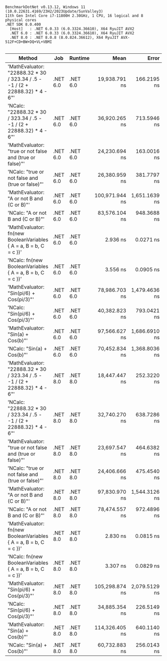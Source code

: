 ```

BenchmarkDotNet v0.13.12, Windows 11 (10.0.22631.4169/23H2/2023Update/SunValley3)
11th Gen Intel Core i7-11800H 2.30GHz, 1 CPU, 16 logical and 8 physical cores
.NET SDK 8.0.400
  [Host]   : .NET 6.0.33 (6.0.3324.36610), X64 RyuJIT AVX2
  .NET 6.0 : .NET 6.0.33 (6.0.3324.36610), X64 RyuJIT AVX2
  .NET 8.0 : .NET 8.0.8 (8.0.824.36612), X64 RyuJIT AVX-512F+CD+BW+DQ+VL+VBMI


```
| Method                                                                       | Job      | Runtime  | Mean           | Error         | StdDev        | Gen0   | Gen1   | Allocated |
|----------------------------------------------------------------------------- |--------- |--------- |---------------:|--------------:|--------------:|-------:|-------:|----------:|
| &#39;MathEvaluator: &quot;22888.32 * 30 / 323.34 / .5 - -1 / (2 + 22888.32) * 4 - 6&quot;&#39; | .NET 6.0 | .NET 6.0 |  19,938.791 ns |   166.2195 ns |   138.8008 ns | 0.4883 | 0.2441 |    6439 B |
| &#39;NCalc: &quot;22888.32 * 30 / 323.34 / .5 - -1 / (2 + 22888.32) * 4 - 6&quot;&#39;         | .NET 6.0 | .NET 6.0 |  36,920.265 ns |   713.5946 ns |   927.8745 ns | 0.6714 | 0.3052 |    8919 B |
| &#39;MathEvaluator: &quot;true or not false and (true or false)&quot;&#39;                     | .NET 6.0 | .NET 6.0 |  24,230.694 ns |   163.0016 ns |   144.4967 ns | 0.5493 | 0.2747 |    7040 B |
| &#39;NCalc: &quot;true or not false and (true or false)&quot;&#39;                             | .NET 6.0 | .NET 6.0 |  26,380.959 ns |   381.7797 ns |   338.4377 ns | 0.3967 | 0.1831 |    5215 B |
| &#39;MathEvaluator: &quot;A or not B and (C or B)&quot;&#39;                                   | .NET 6.0 | .NET 6.0 | 100,971.944 ns | 1,651.1639 ns | 1,544.4997 ns | 0.7324 | 0.3662 |    9256 B |
| &#39;NCalc: &quot;A or not B and (C or B)&quot;&#39;                                           | .NET 6.0 | .NET 6.0 |  83,576.104 ns |   948.3688 ns |   887.1048 ns | 0.4883 | 0.2441 |    6662 B |
| &#39;MathEvaluator: fn(new BooleanVariables { A = a, B = b, C = c })&#39;            | .NET 6.0 | .NET 6.0 |       2.936 ns |     0.0271 ns |     0.0253 ns | 0.0019 |      - |      24 B |
| &#39;NCalc: fn(new BooleanVariables { A = a, B = b, C = c })&#39;                    | .NET 6.0 | .NET 6.0 |       3.556 ns |     0.0905 ns |     0.1006 ns | 0.0019 |      - |      24 B |
| &#39;MathEvaluator: &quot;Sin(pi/6) + Cos(pi/3)&quot;&#39;                                     | .NET 6.0 | .NET 6.0 |  78,986.703 ns | 1,479.4636 ns | 1,453.0311 ns | 0.3662 | 0.1221 |    6090 B |
| &#39;NCalc: &quot;Sin(pi/6) + Cos(pi/3)&quot;&#39;                                             | .NET 6.0 | .NET 6.0 |  40,382.823 ns |   793.0421 ns | 1,058.6884 ns | 0.6104 | 0.3052 |    8063 B |
| &#39;MathEvaluator: &quot;Sin(a) + Cos(b)&quot;&#39;                                           | .NET 6.0 | .NET 6.0 |  97,566.627 ns | 1,686.6910 ns | 1,577.7318 ns | 0.4883 | 0.2441 |    7189 B |
| &#39;NCalc: &quot;Sin(a) + Cos(b)&quot;&#39;                                                   | .NET 6.0 | .NET 6.0 |  70,452.834 ns | 1,368.8036 ns | 1,576.3163 ns | 0.6104 | 0.2441 |    8510 B |
| &#39;MathEvaluator: &quot;22888.32 * 30 / 323.34 / .5 - -1 / (2 + 22888.32) * 4 - 6&quot;&#39; | .NET 8.0 | .NET 8.0 |  18,447.447 ns |   252.3220 ns |   223.6769 ns | 0.4883 | 0.4578 |    6439 B |
| &#39;NCalc: &quot;22888.32 * 30 / 323.34 / .5 - -1 / (2 + 22888.32) * 4 - 6&quot;&#39;         | .NET 8.0 | .NET 8.0 |  32,740.270 ns |   638.7286 ns | 1,013.0913 ns | 0.6104 | 0.4883 |    8231 B |
| &#39;MathEvaluator: &quot;true or not false and (true or false)&quot;&#39;                     | .NET 8.0 | .NET 8.0 |  23,697.547 ns |   464.6382 ns |   604.1610 ns | 0.5493 | 0.4883 |    7088 B |
| &#39;NCalc: &quot;true or not false and (true or false)&quot;&#39;                             | .NET 8.0 | .NET 8.0 |  24,406.666 ns |   475.4540 ns |   547.5336 ns | 0.3967 | 0.3662 |    5263 B |
| &#39;MathEvaluator: &quot;A or not B and (C or B)&quot;&#39;                                   | .NET 8.0 | .NET 8.0 |  97,830.970 ns | 1,544.3126 ns | 1,444.5510 ns | 0.7324 | 0.4883 |    9304 B |
| &#39;NCalc: &quot;A or not B and (C or B)&quot;&#39;                                           | .NET 8.0 | .NET 8.0 |  78,474.557 ns |   972.4896 ns |   909.6674 ns | 0.4883 | 0.2441 |    6710 B |
| &#39;MathEvaluator: fn(new BooleanVariables { A = a, B = b, C = c })&#39;            | .NET 8.0 | .NET 8.0 |       2.830 ns |     0.0815 ns |     0.1737 ns | 0.0019 |      - |      24 B |
| &#39;NCalc: fn(new BooleanVariables { A = a, B = b, C = c })&#39;                    | .NET 8.0 | .NET 8.0 |       3.307 ns |     0.0829 ns |     0.1453 ns | 0.0019 |      - |      24 B |
| &#39;MathEvaluator: &quot;Sin(pi/6) + Cos(pi/3)&quot;&#39;                                     | .NET 8.0 | .NET 8.0 | 105,298.874 ns | 2,079.5129 ns | 4,006.5153 ns | 0.2441 |      - |    6084 B |
| &#39;NCalc: &quot;Sin(pi/6) + Cos(pi/3)&quot;&#39;                                             | .NET 8.0 | .NET 8.0 |  34,885.354 ns |   226.5149 ns |   211.8822 ns | 0.6104 | 0.4883 |    7967 B |
| &#39;MathEvaluator: &quot;Sin(a) + Cos(b)&quot;&#39;                                           | .NET 8.0 | .NET 8.0 | 114,326.405 ns |   640.1140 ns |   598.7630 ns | 0.4883 | 0.2441 |    7185 B |
| &#39;NCalc: &quot;Sin(a) + Cos(b)&quot;&#39;                                                   | .NET 8.0 | .NET 8.0 |  60,732.883 ns |   256.0143 ns |   239.4759 ns | 0.6104 | 0.4883 |    8510 B |
